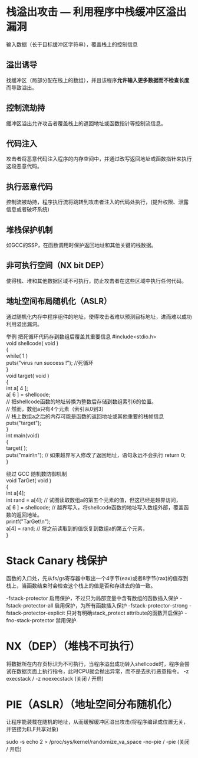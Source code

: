 # 栈溢出攻击 — 利用程序中栈缓冲区溢出漏洞   
输入数据（长于目标缓冲区字符串），覆盖栈上的控制信息  

## 溢出诱导
找缓冲区（局部分配在栈上的数组），并且该程序**允许输入更多数据而不检查长度**而导致溢出。
## 控制流劫持
缓冲区溢出允许攻击者覆盖栈上的返回地址或函数指针等控制流信息。
## 代码注入
攻击者将恶意代码注入程序的内存空间中，并通过改写返回地址或函数指针来执行这段恶意代码。
## 执行恶意代码
控制流被劫持，程序执行流将跳转到攻击者注入的代码处执行，(提升权限、泄露信息或者破坏系统)

## 堆栈保护机制
如GCC的SSP，在函数调用时保护返回地址和其他关键的栈数据。
## 非可执行空间（NX bit DEP）
使得栈、堆和其他数据区域不可执行，防止攻击者在这些区域中执行任何代码。
## 地址空间布局随机化（ASLR）
通过随机化内存中程序组件的地址，使得攻击者难以预测目标地址，进而难以成功利用溢出漏洞。


举例  把死循环代码存到数组后覆盖其重要信息
#include<stdio.h>  
void shellcode( void )  
{  
	while( 1 )  
	    puts("virus run success !");  //死循环  
}  
void target( void )  
{  
    int  a[ 4 ];   
    a[ 6 ] = shellcode;   
    // 把shellcode函数的地址转换为整数后存储到数组索引6的位置。  
    // 然而，数组a只有4个元素（索引从0到3）  
    // 栈上数组a之后的内存可能是函数的返回地址或其他重要的栈帧信息  
    puts("target");  
}  
int main(void)  
{  
    target( );  
    puts("main\n"); // 如果越界写入修改了返回地址，语句永远不会执行
    return 0;  
}  

绕过 GCC 随机数防御机制    
void TarGet( void )    
{     
    int  a[4];               
    int rand = a[4];       // 试图读取数组a的第五个元素的值，但这已经是越界访问，    
    a[ 6 ] = shellcode;    // 越界写入，将shellcode函数的地址写入数组外部，覆盖函数的返回地址。   
    printf("TarGet\n");       
    a[4] = rand;           // 将之前读取到的值恢复到数组a的第五个元素，   
}    


# Stack Canary 栈保护  
函数的入口处，先从fs/gs寄存器中取出一个4字节(eax)或者8字节(rax)的值存到栈上，当函数结束时会检查这个栈上的值是否和存进去的值一致。

-fstack-protector 启用保护，不过只为局部变量中含有数组的函数插入保护
-fstack-protector-all 启用保护，为所有函数插入保护
-fstack-protector-strong
-fstack-protector-explicit 只对有明确stack_protect attribute的函数开启保护
-fno-stack-protector 禁用保护.

# NX（DEP）（堆栈不可执行）  
将数据所在内存页标识为不可执行，当程序溢出成功转入shellcode时，程序会尝试在数据页面上执行指令，此时CPU就会抛出异常，而不是去执行恶意指令。
-z execstack / -z noexecstack (关闭 / 开启)

# PIE（ASLR）（地址空间分布随机化） 
让程序能装载在随机的地址，从而缓解缓冲区溢出攻击(将程序编译成位置无关，并链接为ELF共享对象)

sudo -s 
echo 2 > /proc/sys/kernel/randomize_va_space
-no-pie / -pie (关闭 / 开启) 